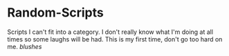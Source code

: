 # Random-Scripts
Scripts I can't fit into a category.
I don't really know what I'm doing at all times so some laughs will be had.
This is my first time, don't go too hard on me.
*blushes*
